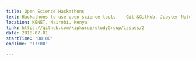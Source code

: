```yaml
---
title: Open Science Hackathons
text: Hackathons to use open science tools -- Git &GitHub, Jupyter Notebooks, RMarkdown, etc -- on collaborative Bioinfrmatics problems.
location: KENET, Nairobi, Kenya
link: https://github.com/kipkurui/studyGroup/issues/2
date: 2018-07-01
startTime: '08:00'
endTime: '17:00' 

---
```

